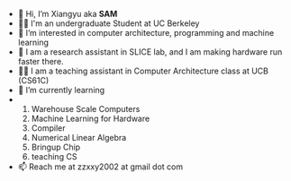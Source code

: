- 👋 Hi, I’m Xiangyu aka **SAM**
- 🧑‍🎓 I'm an undergraduate Student at UC Berkeley
- 👀 I’m interested in computer architecture, programming and machine learning
- 💪 I am a research assistant in SLICE lab, and I am making hardware run faster there.
- 🧑‍🏫 I am a teaching assistant in Computer Architecture class at UCB (CS61C)
- 🌱 I’m currently learning
-   1. Warehouse Scale Computers
    2. Machine Learning for Hardware
    3. Compiler
    4. Numerical Linear Algebra
    5. Bringup Chip
    6. teaching CS
- 📫 Reach me at zzxxy2002 at gmail dot com

<!---
zzxxy2002/zzxxy2002 is a ✨ special ✨ repository because its `README.md` (this file) appears on your GitHub profile.
You can click the Preview link to take a look at your changes.
--->
